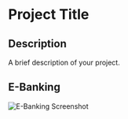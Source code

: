 # Project Title

## Description
A brief description of your project.

## E-Banking
![E-Banking Screenshot](E-Banking/1.png)
